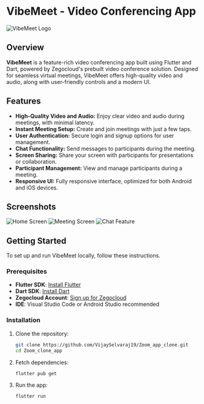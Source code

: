 # VibeMeet - Video Conferencing App

![VibeMeet Logo](assets/images/vibemeet.png)

## Overview

**VibeMeet** is a feature-rich video conferencing app built using Flutter and Dart, powered by Zegocloud's prebuilt video conference solution. Designed for seamless virtual meetings, VibeMeet offers high-quality video and audio, along with user-friendly controls and a modern UI.

## Features

- **High-Quality Video and Audio:** Enjoy clear video and audio during meetings, with minimal latency.
- **Instant Meeting Setup:** Create and join meetings with just a few taps.
- **User Authentication:** Secure login and signup options for user management.
- **Chat Functionality:** Send messages to participants during the meeting.
- **Screen Sharing:** Share your screen with participants for presentations or collaboration.
- **Participant Management:** View and manage participants during a meeting.
- **Responsive UI:** Fully responsive interface, optimized for both Android and iOS devices.

## Screenshots

![Home Screen](./assets/images/home.png)
![Meeting Screen](./assets/images/meetingscreen.png)
![Chat Feature](./assets/images/chat.png)

## Getting Started

To set up and run VibeMeet locally, follow these instructions.

### Prerequisites

- **Flutter SDK**: [Install Flutter](https://flutter.dev/docs/get-started/install)
- **Dart SDK**: [Install Dart](https://dart.dev/get-dart)
- **Zegocloud Account**: [Sign up for Zegocloud](https://www.zegocloud.com/)
- **IDE**: Visual Studio Code or Android Studio recommended

### Installation

1. Clone the repository:

   ```bash
   git clone https://github.com/VijaySelvaraj19/Zoom_app_clone.git
   cd Zoom_clone_app

2. Fetch dependencies:
   ```bash
   flutter pub get

3. Run the app:
   ```bash 
   flutter run   

